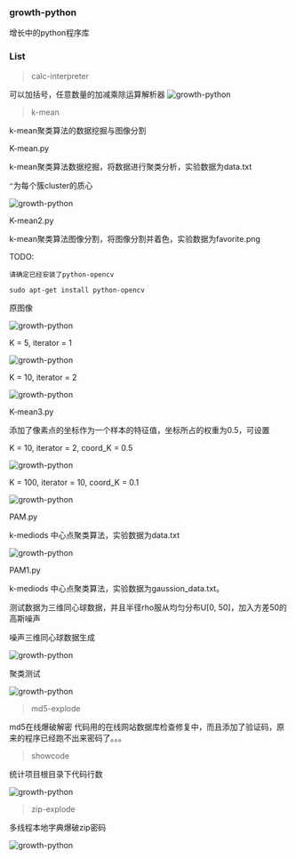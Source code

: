 ### growth-python
增长中的python程序库

### List
> calc-interpreter

可以加括号，任意数量的加减乘除运算解析器
![growth-python](https://github.com/v4if/growth-python/raw/master/calc-interpreter/2016-10-23-143524.png)

> k-mean

k-mean聚类算法的数据挖掘与图像分割

K-mean.py 

k-mean聚类算法数据挖掘，将数据进行聚类分析，实验数据为data.txt

`^`为每个簇cluster的质心

![growth-python](https://github.com/v4if/growth-python/raw/master/k-mean/testout/2016-10-25-220155.png)

K-mean2.py

k-mean聚类算法图像分割，将图像分割并着色，实验数据为favorite.png

TODO:

    请确定已经安装了python-opencv

    sudo apt-get install python-opencv 

原图像

![growth-python](https://github.com/v4if/growth-python/raw/master/k-mean/testout/2016-10-25-131937.png)

K = 5, iterator = 1

![growth-python](https://github.com/v4if/growth-python/raw/master/k-mean/testout/2016-10-24-212419_5-1.png)

K = 10, iterator = 2

![growth-python](https://github.com/v4if/growth-python/raw/master/k-mean/testout/2016-10-25-142024_10-2.png)

K-mean3.py

添加了像素点的坐标作为一个样本的特征值，坐标所占的权重为0.5，可设置

K = 10, iterator = 2, coord_K = 0.5

![growth-python](https://github.com/v4if/growth-python/raw/master/k-mean/testout/2016-10-25-131556_C10-5.png)

K = 100, iterator = 10, coord_K = 0.1

![growth-python](https://github.com/v4if/growth-python/raw/master/k-mean/testout/2016-10-25-134935_C100-10.png)

PAM.py

k-mediods 中心点聚类算法，实验数据为data.txt

![growth-python](https://github.com/v4if/growth-python/raw/master/k-mean/testout/2016-10-30-174215.png)

PAM1.py

k-mediods 中心点聚类算法，实验数据为gaussion_data.txt。

测试数据为三维同心球数据，并且半径rho服从均匀分布U[0, 50]，加入方差50的高斯噪声

噪声三维同心球数据生成

![growth-python](https://github.com/v4if/growth-python/raw/master/k-mean/testout/2016-10-30-174940.png)

聚类测试

![growth-python](https://github.com/v4if/growth-python/raw/master/k-mean/testout/2016-10-30-174136.png)


> md5-explode

md5在线爆破解密
代码用的在线网站数据库检查修复中，而且添加了验证码，原来的程序已经跑不出来密码了。。。

> showcode

统计项目根目录下代码行数

![growth-python](https://github.com/v4if/growth-python/raw/master/showcode/2016-10-23-144952.png)

> zip-explode

多线程本地字典爆破zip密码

![growth-python](https://github.com/v4if/growth-python/raw/master/zip-explode/2016-10-23-150234.png)

